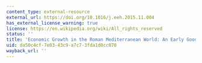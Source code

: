 ```yaml
---
content_type: external-resource
external_url: https://doi.org/10.1016/j.eeh.2015.11.004
has_external_license_warning: true
license: https://en.wikipedia.org/wiki/All_rights_reserved
status: ''
title: 'Economic Growth in the Roman Mediterranean World: An Early Goodbye to Malthus?'
uid: da50c4cf-7e03-43c9-a7c7-3fda1d0cc070
wayback_url: ''
---
```

